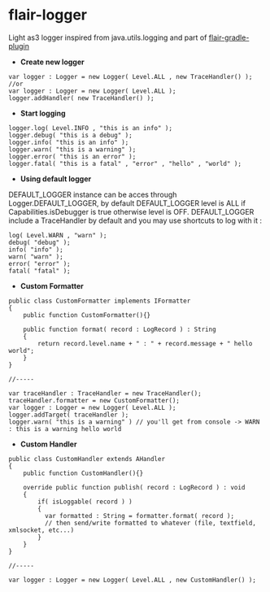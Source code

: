 # flair-logger

Light as3 logger inspired from java.utils.logging and part of [flair-gradle-plugin](https://github.com/SamYStudiO/flair-gradle-plugin)

* **Create new logger**
```as3
var logger : Logger = new Logger( Level.ALL , new TraceHandler() );
//or
var logger : Logger = new Logger( Level.ALL );
logger.addHandler( new TraceHandler() );
```

* **Start logging**
```as3
logger.log( Level.INFO , "this is an info" );
logger.debug( "this is a debug" );
logger.info( "this is an info" );
logger.warn( "this is a warning" );
logger.error( "this is an error" );
logger.fatal( "this is a fatal" , "error" , "hello" , "world" );
```

* **Using default logger**

DEFAULT_LOGGER instance can be acces through Logger.DEFAULT_LOGGER,
by default DEFAULT_LOGGER level is ALL if Capabilities.isDebugger is true otherwise level is OFF.
DEFAULT_LOGGER include a TraceHandler by default and you may use shortcuts to log with it :
```as3
log( Level.WARN , "warn" );
debug( "debug" );
info( "info" );
warn( "warn" );
error( "error" );
fatal( "fatal" );
```

* **Custom Formatter**
```as3
public class CustomFormatter implements IFormatter
{
	public function CustomFormatter(){}

	public function format( record : LogRecord ) : String
	{
		return record.level.name + " : " + record.message + " hello world";
	}
}

//-----

var traceHandler : TraceHandler = new TraceHandler();
traceHandler.formatter = new CustomFormatter();
var logger : Logger = new Logger( Level.ALL );
logger.addTarget( traceHandler );
logger.warn( "this is a warning" ) // you'll get from console -> WARN : this is a warning hello world
```

* **Custom Handler**
```as3
public class CustomHandler extends AHandler
{
	public function CustomHandler(){}

	override public function publish( record : LogRecord ) : void
	{
		if( isLoggable( record ) )
		{
		  var formatted : String = formatter.format( record );
		  // then send/write formatted to whatever (file, textfield, xmlsocket, etc...)
		}
	}
}

//-----

var logger : Logger = new Logger( Level.ALL , new CustomHandler() );
```






